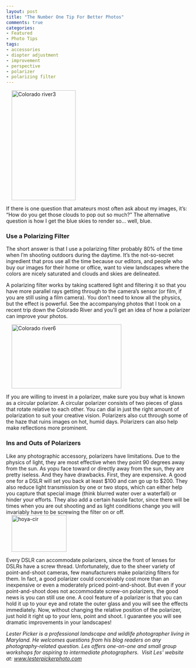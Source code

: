 ```yaml
---
layout: post
title: "The Number One Tip For Better Photos"
comments: true
categories:
- Featured
- Photo Tips
tags:
- accessories
- diopter adjustment
- improvement
- perspective
- polarizer
- polarizing filter
---
```

<img class="alignleft size-thumbnail wp-image-10" style="margin: 0 15px;" title="Colorado river3" src="http://blog.lesterpickerphoto.com/wp-content/uploads/2009/05/colorado-river3.jpg?w=100" alt="Colorado river3" width="175" height="300">

If there is one question that amateurs most often ask about my images, it’s: “How do you get those clouds to pop out so much?” The alternative question is how I get the blue skies to render so… well, blue.
<h3>Use a Polarizing Filter</h3>
The short answer is that I use a polarizing filter probably 80% of the time when I’m shooting outdoors during the daytime. It’s the not-so-secret ingredient that pros use all the time because our editors, and people who buy our images for their home or office, want to view landscapes where the colors are nicely saturated and clouds and skies are delineated.

A polarizing filter works by taking scattered light and filtering it so that you have more parallel rays getting through to the camera’s sensor (or film, if you are still using a film camera). You don’t need to know all the physics, but the effect is powerful. See the accompanying photos that I took on a recent trip down the Colorado River and you’ll get an idea of how a polarizer can improve your photos.

<img class="size-thumbnail wp-image-12 alignright" style="margin: 0 15px;" title="Colorado river6" src="http://blog.lesterpickerphoto.com/wp-content/uploads/2009/05/colorado-river6.jpg?w=150" alt="Colorado river6" width="300" height="175">

If you are willing to invest in a polarizer, make sure you buy what is known as a circular polarizer. A circular polarizer consists of two pieces of glass that rotate relative to each other. You can dial in just the right amount of polarization to suit your creative vision. Polarizers also cut through some of the haze that ruins images on hot, humid days. Polarizers can also help make reflections more prominent.
<h3>Ins and Outs of Polarizers</h3>
Like any photographic accessory, polarizers have limitations. Due to the physics of light, they are most effective when they point 90 degrees away from the sun. As yopu face toward or directly away from the sun, they are pretty iseless. And they have drawbacks. First, they are expensive. A good one for a DSLR will set you back at least $100 and can go up to $200. They also reduce light transmission by one or two stops, which can either help you capture that special image (think blurred water over a waterfall) or hinder your efforts. They also add a certain hassle factor, since there will be times when you are out shooting and as light conditions change you will invariably have to be screwing the filter on or off.

<img class="alignright size-thumbnail wp-image-14" style="margin: 0 15px;" title="hoya-cir" src="http://blog.lesterpickerphoto.com/wp-content/uploads/2009/05/hoya-cir.jpg?w=150" alt="hoya-cir" width="150" height="100">

Every DSLR can accommodate polarizers, since the front of lenses for DSLRs have a screw thread. Unfortunately, due to the sheer variety of point-and-shoot cameras, few manufacturers make polarizing filters for them. In fact, a good polarizer could conceivably cost more than an inexpensive or even a moderately priced point-and-shoot. But even if your point-and-shoot does not accommodate screw-on polarizers, the good news is you can still use one. A cool feature of a polarizer is that you can hold it up to your eye and rotate the outer glass and you will see the effects immediately. Now, without changing the relative position of the polarizer, just hold it right up to your lens, point and shoot. I guarantee you will see dramatic improvements in your landscapes!

<em>Lester Picker is a professional landscape and wildlife photographer living in Maryland. He welcomes questions from his blog readers on any photography-related question. Les offers one-on-one and small group workshops for aspiring to intermediate photographers.  Visit Les' website at: </em><em><a href="http://www.lesterpickerphoto.com">www.lesterpickerphoto.com</a></em>